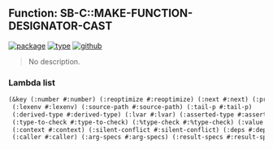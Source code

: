 ## Function: SB-C::MAKE-FUNCTION-DESIGNATOR-CAST
[![package](https://img.shields.io/badge/Package-SB--C-5f9ea0.svg?style=social&colorA=999999)](../) [![type](https://img.shields.io/badge/Type-Function-5f9ea0.svg?style=social&colorA=999999)](../#function) [![github](https://img.shields.io/badge/GitHub-View_the_source-5f9ea0.svg?style=social&colorA=999999&logo=github)](https://github.com/sbcl/sbcl/blob/master/src/compiler/node.lisp/) 

> No description.

### Lambda list
```cl
(&key (:number #:number) (:reoptimize #:reoptimize) (:next #:next) (:prev #:prev)
 (:lexenv #:lexenv) (:source-path #:source-path) (:tail-p #:tail-p)
 (:derived-type #:derived-type) (:lvar #:lvar) (:asserted-type #:asserted-type)
 (:type-to-check #:type-to-check) (:%type-check #:%type-check) (:value #:value)
 (:context #:context) (:silent-conflict #:silent-conflict) (:deps #:deps)
 (:caller #:caller) (:arg-specs #:arg-specs) (:result-specs #:result-specs))
```
